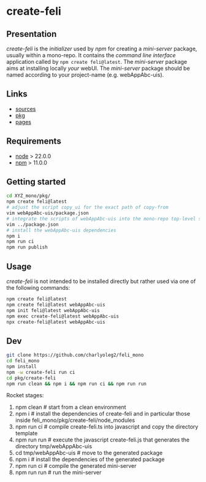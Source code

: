 create-feli
===========


Presentation
------------

*create-feli* is the *initializer* used by *npm* for creating a *mini-server* package, usually within a mono-repo. It contains the *command line interface* application called by `npm create feli@latest`.
The *mini-server* package aims at installing locally *your* webUI. The *mini-server* package should be named according to your project-name (e.g. webAppAbc-uis).


Links
-----

- [sources](https://github.com/charlyoleg2/feli_mono)
- [pkg](https://www.npmjs.com/package/create-feli)
- [pages](https://charlyoleg2.github.io/feli_mono/)


Requirements
------------

- [node](https://nodejs.org) > 22.0.0
- [npm](https://docs.npmjs.com/cli) > 11.0.0


Getting started
---------------

```bash
cd XYZ_mono/pkg/
npm create feli@latest
# adjust the script copy_ui for the exact path of copy-from
vim webAppAbc-uis/package.json
# integrate the scripts of webAppAbc-uis into the mono-repo top-level scripts
vim ../package.json
# install the webAppAbc-uis dependencies
npm i
npm run ci
npm run publish
```


Usage
-----

*create-feli* is not intended to be installed directly but rather used via one of the following commands:

```bash
npm create feli@latest
npm create feli@latest webAppAbc-uis
npm init feli@latest webAppAbc-uis
npm exec create-feli@latest webAppAbc-uis
npx create-feli@latest webAppAbc-uis
```

Dev
---

```bash
git clone https://github.com/charlyoleg2/feli_mono
cd feli_mono
npm install
npm -w create-feli run ci
cd pkg/create-feli
npm run clean && npm i && npm run ci && npm run run
```

Rocket stages:
1. npm clean  # start from a clean environment
2. npm i  # install the dependencies of create-feli and in particular those inside feli\_mono/pkg/create-feli/node\_modules
3. npm run ci  # compile create-feli.ts into javascript and copy the directory template
4. npm run run  # execute the javascript create-feli.js that generates the directory tmp/webAppAbc-uis
5. cd tmp/webAppAbc-uis  # move to the generated package
6. npm i  # install the dependencies of the generated package
7. npm run ci  # compile the generated mini-server
8. npm run run  # run the mini-server

